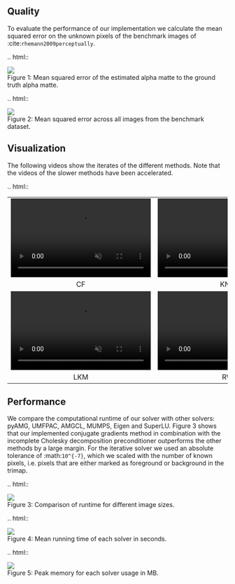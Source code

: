 ## Quality

To evaluate the performance of our implementation we calculate the mean squared error on the unknown pixels of the benchmark images of :cite:`rhemann2009perceptually`.

.. html::
    <div class="figure">
        <img src="/figures/laplacian_quality_many_bars.png">
        <div class="caption">Figure 1: Mean squared error of the estimated alpha matte to the ground truth alpha matte.</div>
    </div>

.. html::
    <div class="figure">
        <img src="/figures/laplacians.png">
        <div class="caption">Figure 2: Mean squared error across all images from the benchmark dataset.</div>
    </div>

## Visualization

The following videos show the iterates of the different methods.
Note that the videos of the slower methods have been accelerated.

.. html::
    <table style="width:100%">
        <tr align="center">
        <td>
            <embed>
                <video width="320" height="180" loop autoplay muted playsinline>
                    <source src="https://github.com/pymatting/videos/blob/master/cf_web.mp4?raw=true" type="video/mp4">
                </video>
            </embed>
        </td>
        <td>
            <embed>
                <video width="320" height="180" loop autoplay muted playsinline>
                    <source src="https://github.com/pymatting/videos/blob/master/knn_web.mp4?raw=true" type="video/mp4">
                </video>
            </embed>
        </td>
    </tr>
    <tr align="center">
        <td>CF</td>
        <td>KNN</td>
    </tr>
    <tr align="center">
        <td>
            <embed>
                <video width="320" height="180" loop autoplay muted playsinline>
                    <source src="https://github.com/pymatting/videos/blob/master/lkm_web.mp4?raw=true" type="video/mp4">
                </video>
            </embed>
        </td>
        <td>
            <embed>
                <video width="320" height="180" loop autoplay muted playsinline>
                    <source src="https://github.com/pymatting/videos/blob/master/rw_web.mp4?raw=true" type="video/mp4">
                </video>
            </embed>
        </td>
        </tr>
        <tr align="center">
            <td>LKM</td>
            <td>RW</td>
        </tr>
    </table>

## Performance

We compare the computational runtime of our solver with other solvers: pyAMG, UMFPAC, AMGCL, MUMPS, Eigen and SuperLU. Figure 3 shows that our implemented conjugate gradients method in combination with the incomplete Cholesky decomposition preconditioner outperforms the other methods by a large margin. For the iterative solver we used an absolute tolerance of :math:`10^{-7}`, which we scaled with the number of known pixels, i.e. pixels that are either marked as foreground or background in the trimap.


.. html::
    <div class="figure">
        <img src="/figures/time_image_size.png">
        <div class="caption">Figure 3: Comparison of runtime for different image sizes.</div>
    </div>

.. html::
    <div class="figure">
        <img src="/figures/average_running_time.png">
        <div class="caption">Figure 4: Mean running time of each solver in seconds.</div>
    </div>

.. html::
    <div class="figure">
        <img src="/figures/average_peak_memory_usage.png">
        <div class="caption">Figure 5: Peak memory for each solver usage in MB.</div>
    </div>
